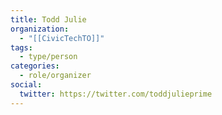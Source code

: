 ```yaml
---
title: Todd Julie
organization:
  - "[[CivicTechTO]]"
tags:
  - type/person
categories:
  - role/organizer
social:
  twitter: https://twitter.com/toddjulieprime
---
```

